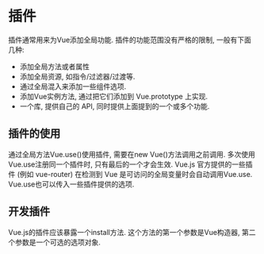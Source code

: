# 插件

插件通常用来为Vue添加全局功能. 插件的功能范围没有严格的限制, 一般有下面几种:

* 添加全局方法或者属性
* 添加全局资源, 如指令/过滤器/过渡等.
* 通过全局混入来添加一些组件选项.
* 添加Vue实例方法, 通过把它们添加到 Vue.prototype 上实现.
* 一个库, 提供自己的 API, 同时提供上面提到的一个或多个功能.

## 插件的使用

通过全局方法Vue.use()使用插件, 需要在new Vue()方法调用之前调用. 多次使用Vue.use注册同一个插件时, 只有最后的一个才会生效. Vue.js 官方提供的一些插件 (例如 vue-router) 在检测到 Vue 是可访问的全局变量时会自动调用Vue.use. Vue.use也可以传入一些插件提供的选项.

## 开发插件

Vue.js的插件应该暴露一个install方法. 这个方法的第一个参数是Vue构造器, 第二个参数是一个可选的选项对象. 

